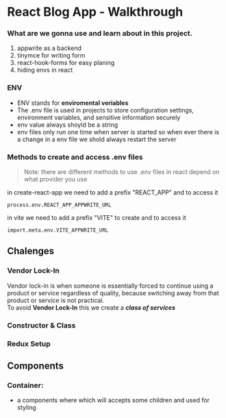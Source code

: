 # React Blog App - Walkthrough

### What are we gonna use and learn about in this project.

1. appwrite as a backend
2. tinymce for writing form
3. react-hook-forms for easy planing
4. hiding envs in react

### ENV

- ENV stands for **enviromental veriables** <br>
- The .env file is used in projects to store configuration settings, environment variables, and sensitive information securely
- env value always shoyld be a string
- env files only run one time when server is started so when ever there is a change in a env file we shold always restart the server

### Methods to create and access .env files

> Note: there are different methods to use .env files in react depend on what provider you use

in create-react-app we need to add a prefix "REACT_APP" and to access it

```
process.env.REACT_APP_APPWRITE_URL
```

in vite we need to add a prefix "VITE" to create and to access it

```
import.meta.env.VITE_APPWRITE_URL
```

## Chalenges

### Vendor Lock-In

Vendor lock-in is when someone is essentially forced to continue using a product or service regardless of quality, because switching away from that product or service is not practical.<br>
To avoid **Vendor Lock-In** this we create a _**class of services**_

### Constructor & Class

### Redux Setup

## Components

### Container:
- a components where which will accepts some children and used for styling
